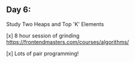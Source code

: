 ## Day 6:
Study Two Heaps and Top 'K' Elements

[x] 8 hour session of grinding https://frontendmasters.com/courses/algorithms/ 

[x] Lots of pair programming! 
